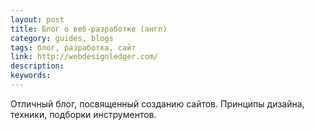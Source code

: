 ```yaml
---
layout: post
title: Блог о веб-разработке (англ)
category: guides, blogs
tags: блог, разработка, сайт
link: http://webdesignledger.com/
description:
keywords:
---
```


<p>Отличный блог, посвященный созданию сайтов. Принципы дизайна, техники, подборки инструментов.</p>
